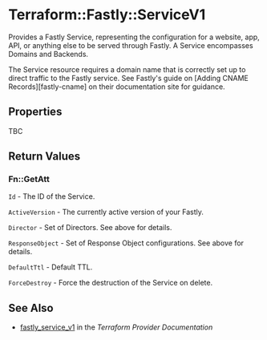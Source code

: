 # Terraform::Fastly::ServiceV1

Provides a Fastly Service, representing the configuration for a website, app,
API, or anything else to be served through Fastly. A Service encompasses Domains
and Backends.

The Service resource requires a domain name that is correctly set up to direct
traffic to the Fastly service. See Fastly's guide on [Adding CNAME Records][fastly-cname]
on their documentation site for guidance.

## Properties

TBC

## Return Values

### Fn::GetAtt

`Id` - The ID of the Service.

`ActiveVersion` - The currently active version of your Fastly.

`Director` - Set of Directors. See above for details.

`ResponseObject` - Set of Response Object configurations. See above for details.

`DefaultTtl` - Default TTL.

`ForceDestroy` - Force the destruction of the Service on delete.

## See Also

* [fastly_service_v1](https://www.terraform.io/docs/providers/fastly/r/service_v1.html) in the _Terraform Provider Documentation_